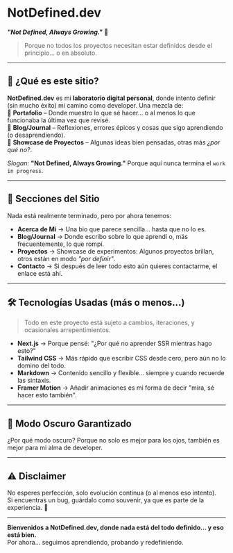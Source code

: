 # NotDefined.dev

**_"Not Defined, Always Growing."_** 🚀

> Porque no todos los proyectos necesitan estar definidos desde el principio... o en absoluto.

---

## 🤔 ¿Qué es este sitio?

**NotDefined.dev** es mi **laboratorio digital personal**, donde intento definir (sin mucho éxito) mi camino como developer. Una mezcla de:  
🔹 **Portafolio** – Donde muestro lo que sé hacer… o al menos lo que funcionaba la última vez que revisé.  
🔹 **Blog/Journal** – Reflexiones, errores épicos y cosas que sigo aprendiendo (o desaprendiendo).  
🔹 **Showcase de Proyectos** – Algunas ideas bien pensadas, otras más *¿por qué no?*.

_Slogan:_ **"Not Defined, Always Growing."** Porque aquí nunca termina el `work in progress`.  

---

## 🚧 Secciones del Sitio  
Nada está realmente terminado, pero por ahora tenemos:  

- **Acerca de Mí** → Una bio que parece sencilla… hasta que no lo es.  
- **Blog/Journal** → Donde escribo sobre lo que aprendí o, más frecuentemente, lo que rompí.  
- **Proyectos** → Showcase de experimentos: Algunos proyectos brillan, otros están en modo *"por definir"*.  
- **Contacto** → Si después de leer todo esto aún quieres contactarme, el enlace está ahí.

---

## 🛠️ Tecnologías Usadas (más o menos...)  
> Todo en este proyecto está sujeto a cambios, iteraciones, y ocasionales arrepentimientos.  

- **Next.js** → Porque pensé: "¿Por qué no aprender SSR mientras hago esto?"  
- **Tailwind CSS** → Más rápido que escribir CSS desde cero, pero aún no lo domino del todo.  
- **Markdown** → Contenido sencillo y flexible… siempre y cuando recuerde las sintaxis.  
- **Framer Motion** → Añadir animaciones es mi forma de decir "mira, sé hacer esto también".  

---

## 🌚 Modo Oscuro Garantizado  
¿Por qué modo oscuro? Porque no solo es mejor para los ojos, también es mejor para mi alma de developer.

---

## ⚠️ Disclaimer  
No esperes perfección, solo evolución continua (o al menos eso intento).  
Si encuentras un bug, guárdalo como souvenir, ya que es parte de la experiencia. 🎉  

---

**Bienvenidos a NotDefined.dev, donde nada está del todo definido... y eso está bien.**  
Por ahora... seguimos aprendiendo, probando y redefiniendo.
